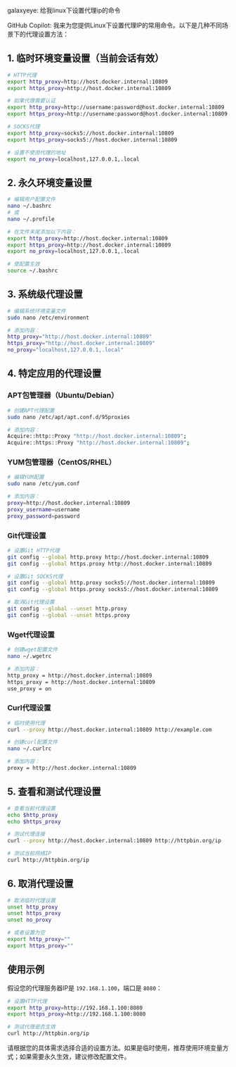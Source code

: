 galaxyeye: 给我linux下设置代理ip的命令

GitHub Copilot: 我来为您提供Linux下设置代理IP的常用命令。以下是几种不同场景下的代理设置方法：

## 1. 临时环境变量设置（当前会话有效）

```bash
# HTTP代理
export http_proxy=http://host.docker.internal:10809
export https_proxy=http://host.docker.internal:10809

# 如果代理需要认证
export http_proxy=http://username:password@host.docker.internal:10809
export https_proxy=http://username:password@host.docker.internal:10809

# SOCKS代理
export http_proxy=socks5://host.docker.internal:10809
export https_proxy=socks5://host.docker.internal:10809

# 设置不使用代理的地址
export no_proxy=localhost,127.0.0.1,.local
```

## 2. 永久环境变量设置

```bash
# 编辑用户配置文件
nano ~/.bashrc
# 或
nano ~/.profile

# 在文件末尾添加以下内容：
export http_proxy=http://host.docker.internal:10809
export https_proxy=http://host.docker.internal:10809
export no_proxy=localhost,127.0.0.1,.local

# 使配置生效
source ~/.bashrc
```

## 3. 系统级代理设置

```bash
# 编辑系统环境变量文件
sudo nano /etc/environment

# 添加内容：
http_proxy="http://host.docker.internal:10809"
https_proxy="http://host.docker.internal:10809"
no_proxy="localhost,127.0.0.1,.local"
```

## 4. 特定应用的代理设置

### APT包管理器（Ubuntu/Debian）

```bash
# 创建APT代理配置
sudo nano /etc/apt/apt.conf.d/95proxies

# 添加内容：
Acquire::http::Proxy "http://host.docker.internal:10809";
Acquire::https::Proxy "http://host.docker.internal:10809";
```

### YUM包管理器（CentOS/RHEL）

```bash
# 编辑YUM配置
sudo nano /etc/yum.conf

# 添加内容：
proxy=http://host.docker.internal:10809
proxy_username=username
proxy_password=password
```

### Git代理设置

```bash
# 设置Git HTTP代理
git config --global http.proxy http://host.docker.internal:10809
git config --global https.proxy http://host.docker.internal:10809

# 设置Git SOCKS代理
git config --global http.proxy socks5://host.docker.internal:10809
git config --global https.proxy socks5://host.docker.internal:10809

# 取消Git代理设置
git config --global --unset http.proxy
git config --global --unset https.proxy
```

### Wget代理设置

```bash
# 创建wget配置文件
nano ~/.wgetrc

# 添加内容：
http_proxy = http://host.docker.internal:10809
https_proxy = http://host.docker.internal:10809
use_proxy = on
```

### Curl代理设置

```bash
# 临时使用代理
curl --proxy http://host.docker.internal:10809 http://example.com

# 创建curl配置文件
nano ~/.curlrc

# 添加内容：
proxy = http://host.docker.internal:10809
```

## 5. 查看和测试代理设置

```bash
# 查看当前代理设置
echo $http_proxy
echo $https_proxy

# 测试代理连接
curl --proxy http://host.docker.internal:10809 http://httpbin.org/ip

# 测试当前网络IP
curl http://httpbin.org/ip
```

## 6. 取消代理设置

```bash
# 取消临时代理设置
unset http_proxy
unset https_proxy
unset no_proxy

# 或者设置为空
export http_proxy=""
export https_proxy=""
```

## 使用示例

假设您的代理服务器IP是 `192.168.1.100`，端口是 `8080`：

```bash
# 设置HTTP代理
export http_proxy=http://192.168.1.100:8080
export https_proxy=http://192.168.1.100:8080

# 测试代理是否生效
curl http://httpbin.org/ip
```

请根据您的具体需求选择合适的设置方法。如果是临时使用，推荐使用环境变量方式；如果需要永久生效，建议修改配置文件。

